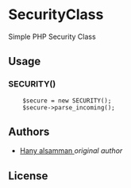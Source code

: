 SecurityClass
=============

Simple PHP Security Class

## Usage

### SECURITY()

        $secure = new SECURITY();
        $secure->parse_incoming();

## Authors

* [Hany alsamman ](http://codexc.com/) *original author*


## License
